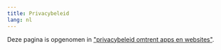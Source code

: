 ```yaml
---
title: Privacybeleid
lang: nl
---
```


Deze pagina is opgenomen in ["privacybeleid omtrent apps en websites"](gdpr).

